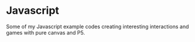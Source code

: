 # Javascript
Some of my Javascript example codes creating interesting interactions and games with pure canvas and P5.
